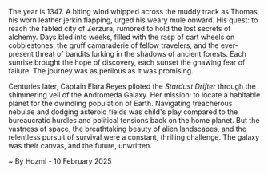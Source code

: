 
The year is 1347.  A biting wind whipped across the muddy track as Thomas, his worn leather jerkin flapping, urged his weary mule onward.  His quest: to reach the fabled city of Zerzura, rumored to hold the lost secrets of alchemy.  Days bled into weeks, filled with the rasp of cart wheels on cobblestones, the gruff camaraderie of fellow travelers, and the ever-present threat of bandits lurking in the shadows of ancient forests.  Each sunrise brought the hope of discovery, each sunset the gnawing fear of failure.  The journey was as perilous as it was promising.

Centuries later, Captain Elara Reyes piloted the *Stardust Drifter* through the shimmering veil of the Andromeda Galaxy.  Her mission: to locate a habitable planet for the dwindling population of Earth.  Navigating treacherous nebulae and dodging asteroid fields was child's play compared to the bureaucratic hurdles and political tensions back on the home planet.  But the vastness of space, the breathtaking beauty of alien landscapes, and the relentless pursuit of survival were a constant, thrilling challenge.  The galaxy was their canvas, and the future, unwritten.

~ By Hozmi - 10 February 2025
